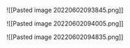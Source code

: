 ![[Pasted image 20220602093845.png]]

![[Pasted image 20220602094005.png]]

![[Pasted image 20220602094835.png]]